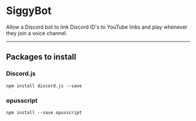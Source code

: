 # SiggyBot

Allow a Discord bot to link Discord ID's to YouTube links and play whenever they join a voice channel.

___

## Packages to install

### Discord.js

`npm install discord.js --save`

### opusscript

`npm install --save opusscript`